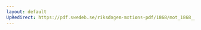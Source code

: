 ```yaml
---
layout: default
UpRedirect: https://pdf.swedeb.se/riksdagen-motions-pdf/1868/mot_1868__ak__00270/mot_1868__ak__00270_002.pdf
---
```

